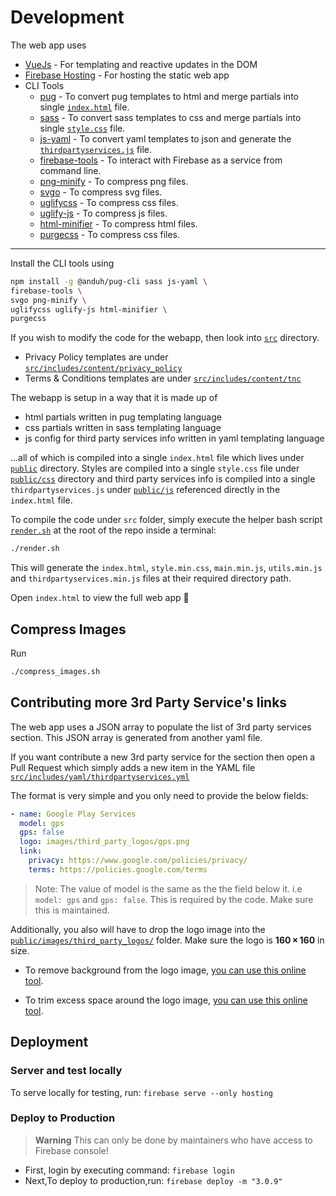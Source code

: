 # Development

The web app uses

- [VueJs](https://vuejs.org/) - For templating and reactive updates in the DOM
- [Firebase Hosting](https://firebase.google.com/docs/hosting/) - For hosting the static web app
- CLI Tools
  - [pug](https://github.com/Anduh/pug-cli) - To convert pug templates to html and merge partials into single [`index.html`](public/index.html) file.
  - [sass](https://sass-lang.com/documentation/cli) - To convert sass templates to css and merge partials into single [`style.css`](public/css/style.css) file.
  - [js-yaml](https://github.com/nodeca/js-yaml#cli-executable) - To convert yaml templates to json and generate the [`thirdpartyservices.js`](public/js/thirdpartyservices.js) file.
  - [firebase-tools](https://github.com/firebase/firebase-tools) - To interact with Firebase as a service from command line.
  - [png-minify](https://www.npmjs.com/package/png-minify) - To compress png files.
  - [svgo](https://www.npmjs.com/package/svgo) - To compress svg files.
  - [uglifycss](https://www.npmjs.com/package/uglifycss) - To compress css files.
  - [uglify-js](https://www.npmjs.com/package/uglify-js) - To compress js files.
  - [html-minifier](https://www.npmjs.com/package/html-minifier) - To compress html files.
  - [purgecss](https://purgecss.com/CLI.html) - To compress css files.
  
---

Install the CLI tools using

```sh
npm install -g @anduh/pug-cli sass js-yaml \
firebase-tools \
svgo png-minify \
uglifycss uglify-js html-minifier \
purgecss
```

If you wish to modify the code for the webapp, then look into [`src`](src) directory.

- Privacy Policy templates are under [`src/includes/content/privacy_policy`](src/includes/content/privacy_policy)
- Terms & Conditions templates are under [`src/includes/content/tnc`](src/includes/content/tnc)

The webapp is setup in a way that it is made up of

- html partials written in pug templating language
- css partials written in sass templating language
- js config for third party services info written in yaml templating language

...all of which is compiled into a single `index.html` file which lives under [`public`](public) directory. Styles are compiled into a single `style.css` file under [`public/css`](public/css) directory and third party services info is compiled into a single `thirdpartyservices.js` under [`public/js`](public/js) referenced directly in the `index.html` file.

To compile the code under `src` folder, simply execute the helper bash script [`render.sh`](render.sh) at the root of the repo inside a terminal:

```sh
./render.sh
```

This will generate the `index.html`, `style.min.css`, `main.min.js`, `utils.min.js` and `thirdpartyservices.min.js` files at their required directory path.

Open `index.html` to view the full web app 🎉

## Compress Images

Run

```sh
./compress_images.sh
```

## Contributing more 3rd Party Service's links

The web app uses a JSON array to populate the list of 3rd party services section. This JSON array is generated from another yaml file.

If you want contribute a new 3rd party service for the section then open a Pull Request which simply adds a new item in the YAML file [`src/includes/yaml/thirdpartyservices.yml`](src/includes/yaml/thirdpartyservices.yml)

The format is very simple and you only need to provide the below fields:

```yml
- name: Google Play Services
  model: gps
  gps: false
  logo: images/third_party_logos/gps.png
  link:
    privacy: https://www.google.com/policies/privacy/
    terms: https://policies.google.com/terms
```

> Note: The value of model is the same as the the field below it. i.e `model: gps` and `gps: false`. This is required by the code. Make sure this is maintained.

Additionally, you also will have to drop the logo image into the [`public/images/third_party_logos/`](public/images/third_party_logos/) folder. Make sure the logo is **160 × 160** in size.

- To remove background from the logo image, [you can use this online tool](https://www.remove.bg/).

- To trim excess space around the logo image, [you can use this online tool](https://www.imagetools.org/trim).

## Deployment

### Server and test locally

To serve locally for testing, run: `firebase serve --only hosting`

### Deploy to Production

> **Warning**
> This can only be done by maintainers who have access to Firebase console!

- First, login by executing command: `firebase login`
- Next,To deploy to production,run: `firebase deploy -m "3.0.9"`
